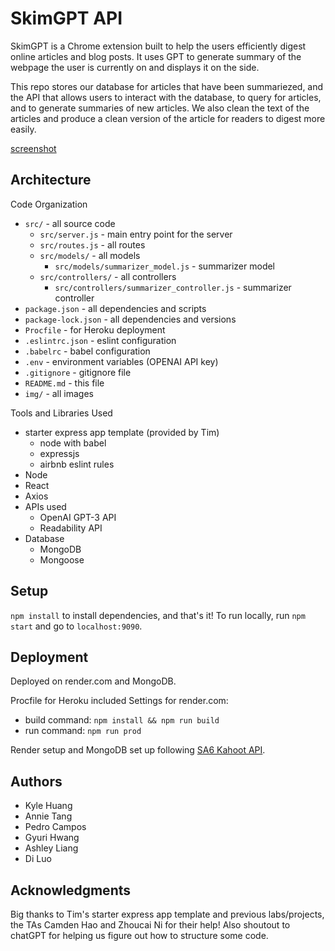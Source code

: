 # SkimGPT API

SkimGPT is a Chrome extension built to help the users efficiently digest online articles and blog posts. It uses GPT to generate summary of the webpage the user is currently on and displays it on the side.

This repo stores our database for articles that have been summariezed, and the API that allows users to interact with the database, to query for articles, and to generate summaries of new articles. We also clean the text of the articles and produce a clean version of the article for readers to digest more easily.

[screenshot](/img/api_screenshot.png)

## Architecture

Code Organization

* `src/` - all source code
    * `src/server.js` - main entry point for the server
    * `src/routes.js` - all routes
    * `src/models/` - all models
        * `src/models/summarizer_model.js` - summarizer model
    * `src/controllers/` - all controllers
        * `src/controllers/summarizer_controller.js` - summarizer controller
* `package.json` - all dependencies and scripts
* `package-lock.json` - all dependencies and versions
* `Procfile` - for Heroku deployment
* `.eslintrc.json` - eslint configuration
* `.babelrc` - babel configuration
* `.env` - environment variables (OPENAI API key)
* `.gitignore` - gitignore file
* `README.md` - this file
* `img/` - all images

Tools and Libraries Used

* starter express app template (provided by Tim)
    * node with babel
    * expressjs
    * airbnb eslint rules
* Node
* React
* Axios
* APIs used
    * OpenAI GPT-3 API
    * Readability API
* Database
    * MongoDB
    * Mongoose

## Setup

`npm install` to install dependencies, and that's it!
To run locally, run `npm start` and go to `localhost:9090`.

## Deployment

Deployed on render.com and MongoDB.

Procfile for Heroku included
Settings for render.com:
* build command:  `npm install && npm run build`
* run command:  `npm run prod`

Render setup and MongoDB set up following [SA6 Kahoot API](https://brunchlabs.notion.site/SA6-Kahoot-API-f9e5bbc269654c918a14b0860ab510b7).

## Authors

* Kyle Huang
* Annie Tang
* Pedro Campos
* Gyuri Hwang
* Ashley Liang
* Di Luo

## Acknowledgments

Big thanks to Tim's starter express app template and previous labs/projects, the TAs Camden Hao and Zhoucai Ni for their help! Also shoutout to chatGPT for helping us figure out how to structure some code.
